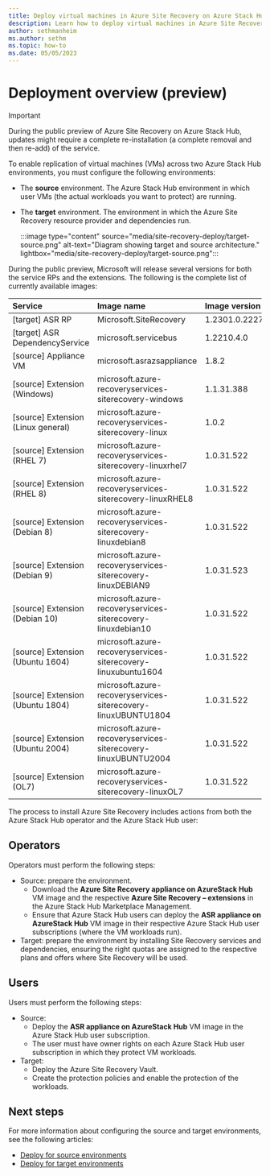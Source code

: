 ```yaml
---
title: Deploy virtual machines in Azure Site Recovery on Azure Stack Hub (preview)
description: Learn how to deploy virtual machines in Azure Site Recovery on Azure Stack Hub. 
author: sethmanheim
ms.author: sethm
ms.topic: how-to
ms.date: 05/05/2023
---
```



# Deployment overview (preview)

> [!IMPORTANT]
> During the public preview of Azure Site Recovery on Azure Stack Hub, updates might require a complete re-installation (a complete removal and then re-add) of the service.

To enable replication of virtual machines (VMs) across two Azure Stack Hub environments, you must configure the following environments:

- The **source** environment. The Azure Stack Hub environment in which user VMs (the actual workloads you want to protect) are running.
- The **target** environment. The environment in which the Azure Site Recovery resource provider and dependencies run.

  :::image type="content" source="media/site-recovery-deploy/target-source.png" alt-text="Diagram showing target and source architecture." lightbox="media/site-recovery-deploy/target-source.png":::
  
During the public preview, Microsoft will release several versions for both the service RPs and the extensions. The following is the complete list of currently available images:

| Service                                   | Image name                                                          | Image version       |
| :---------------------------------- | :------------------------------------------------------------- | :------------- |
| [target] ASR RP                    | Microsoft.SiteRecovery                                        | 1.2301.0.2227 |
| [target] ASR DependencyService     | microsoft.servicebus                                          | 1.2210.4.0    |
| [source] Appliance VM              | microsoft.asrazsappliance                                     | 1.8.2         |
| [source] Extension (Windows)       | microsoft.azure-recoveryservices-siterecovery-windows         | 1.1.31.388    |
| [source] Extension (Linux general) | microsoft.azure-recoveryservices-siterecovery-linux           | 1.0.2         |
| [source] Extension (RHEL 7)        | microsoft.azure-recoveryservices-siterecovery-linuxrhel7      | 1.0.31.522    |
| [source] Extension (RHEL 8)        | microsoft.azure-recoveryservices-siterecovery-linuxRHEL8      | 1.0.31.522    |
| [source] Extension (Debian 8)      | microsoft.azure-recoveryservices-siterecovery-linuxdebian8    | 1.0.31.522    |
| [source] Extension (Debian 9)      | microsoft.azure-recoveryservices-siterecovery-linuxDEBIAN9    | 1.0.31.523    |
| [source] Extension (Debian 10)     | microsoft.azure-recoveryservices-siterecovery-linuxdebian10   | 1.0.31.522    |
| [source] Extension (Ubuntu 1604)   | microsoft.azure-recoveryservices-siterecovery-linuxubuntu1604 | 1.0.31.522    |
| [source] Extension (Ubuntu 1804)   | microsoft.azure-recoveryservices-siterecovery-linuxUBUNTU1804 | 1.0.31.522    |
| [source] Extension (Ubuntu 2004)   | microsoft.azure-recoveryservices-siterecovery-linuxUBUNTU2004 | 1.0.31.522    |
| [source] Extension (OL7)           | microsoft.azure-recoveryservices-siterecovery-linuxOL7        | 1.0.31.522    |

The process to install Azure Site Recovery includes actions from both the Azure Stack Hub operator and the Azure Stack Hub user:

## Operators

Operators must perform the following steps:

- Source: prepare the environment.
  - Download the **Azure Site Recovery appliance on AzureStack Hub** VM image and the respective **Azure Site Recovery – extensions** in the Azure Stack Hub Marketplace Management.
  - Ensure that Azure Stack Hub users can deploy the **ASR appliance on AzureStack Hub** VM image in their respective Azure Stack Hub user subscriptions (where the VM workloads run).
- Target: prepare the environment by installing Site Recovery services and dependencies, ensuring the right quotas are assigned to the respective plans and offers where Site Recovery will be used.

## Users

Users must perform the following steps:

- Source:
  - Deploy the **ASR appliance on AzureStack Hub** VM image in the Azure Stack Hub user subscription.
  - The user must have owner rights on each Azure Stack Hub user subscription in which they protect VM workloads.
- Target:
  - Deploy the Azure Site Recovery Vault.
  - Create the protection policies and enable the protection of the workloads.



## Next steps

For more information about configuring the source and target environments, see the following articles:

- [Deploy for source environments](site-recovery-deploy-source.md)
- [Deploy for target environments](site-recovery-deploy-target.md)
